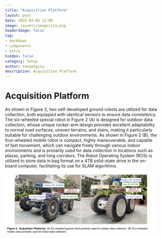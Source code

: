 ```yaml
---
title: "Acquisition Platform"
layout: post
date: 2025-03-06 12:00
image: /assets/image/sia.png
headerImage: false
tag:
- markdown
- components
- extra
hidden: false
category: Setup
author: Yanpengjia
description: Acquisition Platform
---
```


# Acquisition Platform

As shown in Figure 2, two self-developed ground robots are utilized for data collection, both equipped with identical sensors to ensure data consistency. The six-wheeled special robot in Figure 2 (A) is designed for outdoor data collection, whose unique rocker-arm design provides excellent adaptability to normal road surfaces, uneven terrains, and stairs, making it particularly suitable for challenging outdoor environments. As shown in Figure 2 (B), the four-wheeled mobile robot is compact, highly maneuverable, and capable of fast movement, which can navigate freely through various indoor environments and is primarily used for data collection in locations such as plazas, parking, and long corridors. The Robot Operating System (ROS) is utilized to store data in bag format on a 4TB solid-state drive in the on-board computer, facilitating its use for SLAM algorithms.

![figure](https://github.com/Yaepiii/M2UD/blob/main/assets/image/figure2.png)
